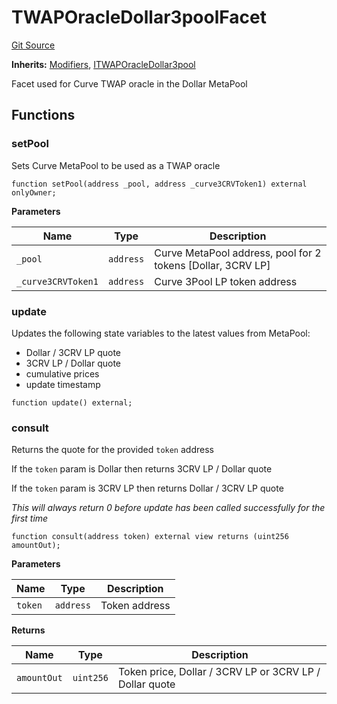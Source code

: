# TWAPOracleDollar3poolFacet
[Git Source](https://github.com/ubiquity/ubiquity-dollar/blob/cbd28a4612a3e634eb46789c9d7030bc45955983/src/dollar/facets/TWAPOracleDollar3poolFacet.sol)

**Inherits:**
[Modifiers](/src/dollar/libraries/LibAppStorage.sol/contract.Modifiers.md), [ITWAPOracleDollar3pool](/src/dollar/interfaces/ITWAPOracleDollar3pool.sol/interface.ITWAPOracleDollar3pool.md)

Facet used for Curve TWAP oracle in the Dollar MetaPool


## Functions
### setPool

Sets Curve MetaPool to be used as a TWAP oracle


```solidity
function setPool(address _pool, address _curve3CRVToken1) external onlyOwner;
```
**Parameters**

|Name|Type|Description|
|----|----|-----------|
|`_pool`|`address`|Curve MetaPool address, pool for 2 tokens [Dollar, 3CRV LP]|
|`_curve3CRVToken1`|`address`|Curve 3Pool LP token address|


### update

Updates the following state variables to the latest values from MetaPool:
- Dollar / 3CRV LP quote
- 3CRV LP / Dollar quote
- cumulative prices
- update timestamp


```solidity
function update() external;
```

### consult

Returns the quote for the provided `token` address

If the `token` param is Dollar then returns 3CRV LP / Dollar quote

If the `token` param is 3CRV LP then returns Dollar / 3CRV LP quote

*This will always return 0 before update has been called successfully for the first time*


```solidity
function consult(address token) external view returns (uint256 amountOut);
```
**Parameters**

|Name|Type|Description|
|----|----|-----------|
|`token`|`address`|Token address|

**Returns**

|Name|Type|Description|
|----|----|-----------|
|`amountOut`|`uint256`|Token price, Dollar / 3CRV LP or 3CRV LP / Dollar quote|


